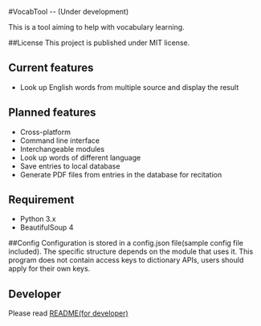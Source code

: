 #VocabTool -- (Under development)

This is a tool aiming to help with vocabulary learning.

##License
This project is published under MIT license.

## Current features
- Look up English words from multiple source and display the result

## Planned features
- Cross-platform
- Command line interface
- Interchangeable modules
- Look up words of different language
- Save entries to local database
- Generate PDF files from entries in the database for recitation

## Requirement
- Python 3.x
- BeautifulSoup 4

##Config
Configuration is stored in a config.json file(sample config file included). The specific structure depends on the module that uses it. This program does not contain access keys to dictionary APIs, users should apply for their own keys.

## Developer
Please read [README(for developer)](https://github.com/RihanWu/vocabtool/blob/master/README(for%20developer).md)
